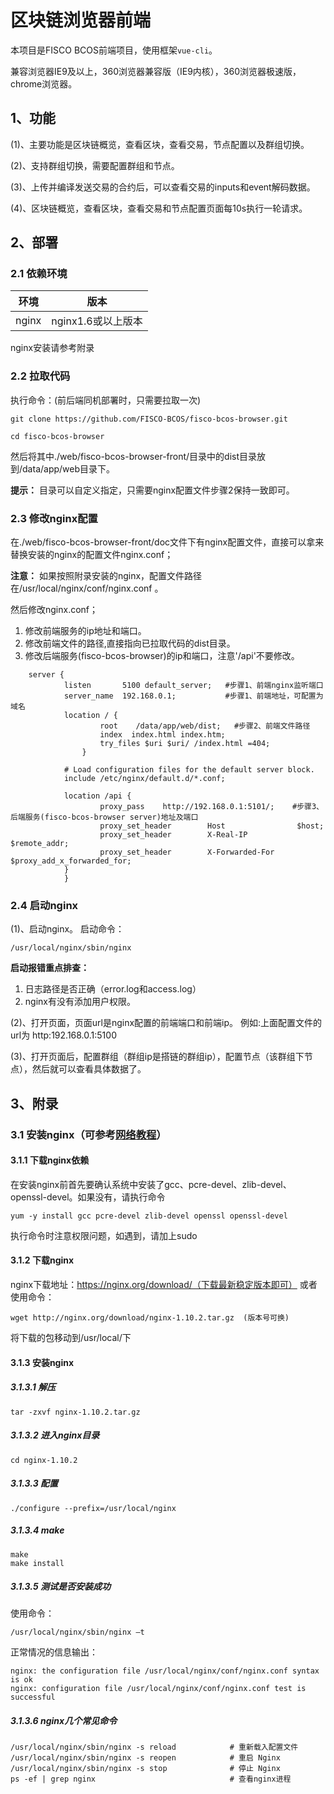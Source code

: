 

# 区块链浏览器前端

本项目是FISCO BCOS前端项目，使用框架`vue-cli`。

兼容浏览器IE9及以上，360浏览器兼容版（IE9内核），360浏览器极速版，chrome浏览器。

## 1、功能

(1)、主要功能是区块链概览，查看区块，查看交易，节点配置以及群组切换。

(2)、支持群组切换，需要配置群组和节点。

(3)、上传并编译发送交易的合约后，可以查看交易的inputs和event解码数据。

(4)、区块链概览，查看区块，查看交易和节点配置页面每10s执行一轮请求。

## 2、部署

### 2.1 依赖环境

| 环境     | 版本              |
| ------ | --------------- |
| nginx   | nginx1.6或以上版本    |

nginx安装请参考附录


### 2.2 拉取代码


执行命令：(前后端同机部署时，只需要拉取一次)

```shell
git clone https://github.com/FISCO-BCOS/fisco-bcos-browser.git
```

```shell
cd fisco-bcos-browser
```

 然后将其中./web/fisco-bcos-browser-front/目录中的dist目录放到/data/app/web目录下。

**提示：** 目录可以自定义指定，只需要nginx配置文件步骤2保持一致即可。

### 2.3 修改nginx配置

在./web/fisco-bcos-browser-front/doc文件下有nginx配置文件，直接可以拿来替换安装的nginx的配置文件nginx.conf；

**注意：** 如果按照附录安装的nginx，配置文件路径在/usr/local/nginx/conf/nginx.conf 。

然后修改nginx.conf；

1. 修改前端服务的ip地址和端口。
2. 修改前端文件的路径,直接指向已拉取代码的dist目录。
3. 修改后端服务(fisco-bcos-browser)的ip和端口，注意'/api'不要修改。

```Nginx
    server {
            listen       5100 default_server;   #步骤1、前端nginx监听端口
            server_name  192.168.0.1;           #步骤1、前端地址，可配置为域名
            location / {
                    root    /data/app/web/dist;   #步骤2、前端文件路径
                    index  index.html index.htm;
                    try_files $uri $uri/ /index.html =404;
                }

            # Load configuration files for the default server block.
            include /etc/nginx/default.d/*.conf;

            location /api {
                    proxy_pass    http://192.168.0.1:5101/;    #步骤3、后端服务(fisco-bcos-browser server)地址及端口
               	 	proxy_set_header		Host				$host;
                    proxy_set_header		X-Real-IP			$remote_addr;
                    proxy_set_header		X-Forwarded-For		$proxy_add_x_forwarded_for;
            }
            }
```

### 2.4 启动nginx

(1)、启动nginx。
启动命令：

```shell
/usr/local/nginx/sbin/nginx   
```
**启动报错重点排查：**

1. 日志路径是否正确（error.log和access.log）
2. nginx有没有添加用户权限。

(2)、打开页面，页面url是nginx配置的前端端口和前端ip。
例如:上面配置文件的url为   http:192.168.0.1:5100

(3)、打开页面后，配置群组（群组ip是搭链的群组ip），配置节点（该群组下节点），然后就可以查看具体数据了。

## 3、附录
### 3.1 安装nginx（可参考[网络教程](http://www.runoob.com/linux/nginx-install-setup.html)）
#### 3.1.1 下载nginx依赖
在安装nginx前首先要确认系统中安装了gcc、pcre-devel、zlib-devel、openssl-devel。如果没有，请执行命令

	yum -y install gcc pcre-devel zlib-devel openssl openssl-devel
执行命令时注意权限问题，如遇到，请加上sudo
#### 3.1.2 下载nginx
nginx下载地址：https://nginx.org/download/（下载最新稳定版本即可）
或者使用命令：

	wget http://nginx.org/download/nginx-1.10.2.tar.gz  (版本号可换)
将下载的包移动到/usr/local/下
#### 3.1.3 安装nginx
##### 3.1.3.1 解压
	tar -zxvf nginx-1.10.2.tar.gz

##### 3.1.3.2 进入nginx目录

	cd nginx-1.10.2
##### 3.1.3.3 配置

	./configure --prefix=/usr/local/nginx

##### 3.1.3.4 make

	make
	make install
##### 3.1.3.5 测试是否安装成功
使用命令：

	/usr/local/nginx/sbin/nginx –t
正常情况的信息输出：

	nginx: the configuration file /usr/local/nginx/conf/nginx.conf syntax is ok
	nginx: configuration file /usr/local/nginx/conf/nginx.conf test is successful
##### 3.1.3.6 nginx几个常见命令
```shell
/usr/local/nginx/sbin/nginx -s reload            # 重新载入配置文件
/usr/local/nginx/sbin/nginx -s reopen            # 重启 Nginx
/usr/local/nginx/sbin/nginx -s stop              # 停止 Nginx
ps -ef | grep nginx                              # 查看nginx进程
```
